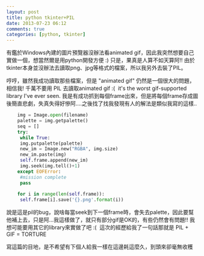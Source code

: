 ```yaml
---
layout: post
title: python tkinter+PIL
date: 2013-07-23 06:12
comments: true
categories: [python, tkinter]
---
```



有鑑於Windows內建的圖片預覽器沒辦法看animated gif，因此我突然想要自己實做一個，想當然爾是用python開發方便 :) 只是，果真是人算不如天算阿!! 由於tkinter本身並沒辦法去讀取png、jpg等格式的檔案，所以我另外去裝了PIL。  
  
哼哼，雖然我成功讀取那些檔案，但是 "animated gif" 仍然是一個很大的問題，相信我! 千萬不要用 PIL 去讀取animated gif :(  it's the worst gif-supported library I've ever seen. 我是有成功抓到每個frame出來，但是將每個frame存成圖後簡直悲劇，失真失得好慘阿....之後找了找我發現有人的解法是類似我寫的這樣..  
  
```python
	img = Image.open(filename)  
	palette = img.getpalette()  
	seq = []  
	try:  
	 while True:  
	 img.putpalette(palette)  
	 new_im = Image.new("RGBA", img.size)  
	 new_im.paste(img)  
	 self.frame.append(new_im)  
	 img.seek(img.tell()+1)  
	except EOFError:  
	 #mission complete  
	 pass  
	  
	for i in range(len(self.frame)):  
	 self.frame[i].save('{}.png'.format(i))  
```	  
說是這是pil的bug，說啥每當seek到下一個frame時，會失去palette，因此要幫他補上去，只是阿...我這樣做了，就只有部分gif是OK的，有些仍然會有問題!! 我想可能要用其它的library來實做了吧 :(  這次的經歷給我了一句話那就是 PIL + GIF = TORTURE  
  
寫這篇的目地，是不希望有下個人給我一樣在這邊耗這麼久，到頭來卻毫無收穫

